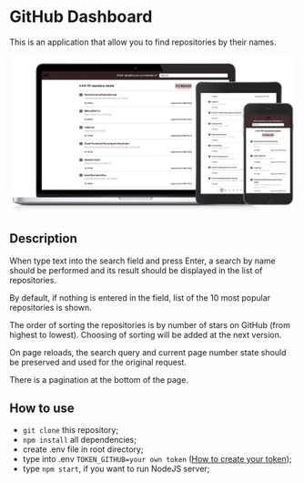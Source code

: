 # GitHub Dashboard

This is an application that allow you to find repositories by their names.

![Preview of GitHub Dashboard](preview.jpg)

## Description

When type text into the search field and press Enter, a search by name should be performed and its result should be displayed in the list of repositories.

By default, if nothing is entered in the field, list of the 10 most popular repositories is shown.

The order of sorting the repositories is by number of stars on GitHub (from highest to lowest). Choosing of sorting will be added at the next version.

On page reloads, the search query and current page number state should be preserved and used for the original request.

There is a pagination at the bottom of the page.

## How to use
* `git clone` this repository;
* `npm install` all dependencies;
*  create .env file in root directory;
*  type into .env `TOKEN_GITHUB=your own token` ([How to create your token](https://docs.github.com/en/free-pro-team@latest/github/authenticating-to-github/creating-a-personal-access-token));
*  type `npm start`, if you want to run NodeJS server;
